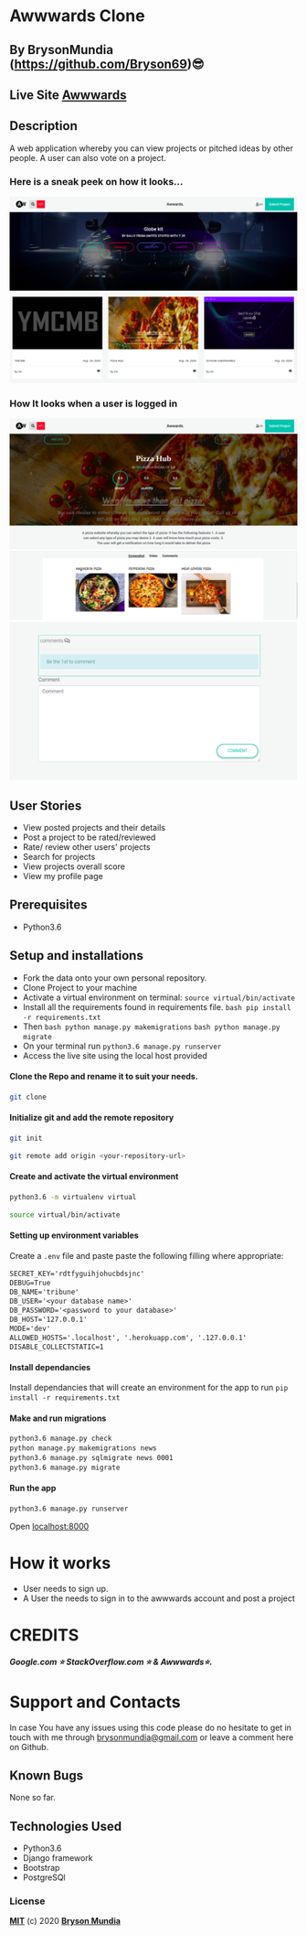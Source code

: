 # Awwwards Clone

## By BrysonMundia (https://github.com/Bryson69)😎 

## Live Site [Awwwards]() 

## Description

A web application whereby you can view projects or pitched ideas by other people. A user can also vote on a project.

### Here is a sneak peek on how it looks...

![](screenshotss/img1.png)
![](screenshotss/img3.png)

### How It looks when a user is logged in

![](screenshotss/img4.png)
![](screenshotss/img5.png)
![](screenshotss/img6.png)

## User Stories

* View posted projects and their details
* Post a project to be rated/reviewed
* Rate/ review other users' projects
* Search for projects 
* View projects overall score
* View my profile page


## Prerequisites
* Python3.6

## Setup and installations
* Fork the data onto your own personal repository.
* Clone Project to your machine
* Activate a virtual environment on terminal: `source virtual/bin/activate`
* Install all the requirements found in requirements file. ```bash pip install -r requirements.txt```
* Then ```bash python manage.py makemigrations``` ```bash python manage.py migrate```
* On your terminal run `python3.6 manage.py runserver`
* Access the live site using the local host provided


#### Clone the Repo and rename it to suit your needs.
```bash
git clone
```
#### Initialize git and add the remote repository
```bash
git init
```
```bash
git remote add origin <your-repository-url>
```

#### Create and activate the virtual environment
```bash
python3.6 -m virtualenv virtual
```

```bash
source virtual/bin/activate
```

#### Setting up environment variables
Create a `.env` file and paste paste the following filling where appropriate:
```
SECRET_KEY='rdtfyguihjohucbdsjnc'
DEBUG=True
DB_NAME='tribune'
DB_USER='<your database name>'
DB_PASSWORD='<password to your database>'
DB_HOST='127.0.0.1'
MODE='dev'
ALLOWED_HOSTS='.localhost', '.herokuapp.com', '.127.0.0.1'
DISABLE_COLLECTSTATIC=1
```

#### Install dependancies
Install dependancies that will create an environment for the app to run
`pip install -r requirements.txt`

#### Make and run migrations
```bash
python3.6 manage.py check
python manage.py makemigrations news
python3.6 manage.py sqlmigrate news 0001
python3.6 manage.py migrate
```

#### Run the app
```bash
python3.6 manage.py runserver
```
Open [localhost:8000](http://127.0.0.1:8000/)

# How it works
* User needs to sign up.
* A User the needs to sign in to the awwwards account and post a project

# CREDITS
##### Google.com ⭐️ StackOverflow.com ⭐️ &  Awwwards:star:.

# Support and Contacts
In case You have any issues using this code please do no hesitate to get in touch with me through brysonmundia@gmail.com or leave a comment here on Github.

## Known Bugs
None so far.

## Technologies Used
- Python3.6
- Django framework
- Bootstrap
- PostgreSQl


### License
**[MIT](./LICENSE)** (c) 2020 **[Bryson Mundia]()**
